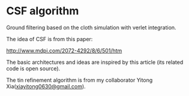 # CSF algorithm
Ground filtering based on the cloth simulation with verlet integration.

The idea of CSF is from this paper:

http://www.mdpi.com/2072-4292/8/6/501/htm

The basic architectures and ideas are inspired by this article (its related code is open source).

The tin refinement algorithm is from my collaborator Yitong Xia(xiayitong0630@gmail.com).


